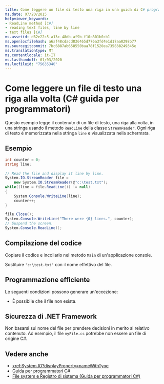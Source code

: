 ```yaml
---
title: Come leggere un file di testo una riga in una guida di C# programmazione temporale
ms.date: 07/20/2015
helpviewer_keywords:
- ReadLine method [C#]
- reading text files, line by line
- text files [C#]
ms.assetid: d62e22c5-a13c-48db-af9b-f10c801b0cb1
ms.openlocfilehash: a6af48cdacd836465d776a3fd4e1d17aa0298b77
ms.sourcegitcommit: 7bc6887ab658550baa78f1520ea735838249345e
ms.translationtype: MT
ms.contentlocale: it-IT
ms.lasthandoff: 01/03/2020
ms.locfileid: "75635340"
---
```

# <a name="how-to-read-a-text-file-one-line-at-a-time-c-programming-guide"></a>Come leggere un file di testo una riga alla volta (C# guida per programmatori)
Questo esempio legge il contenuto di un file di testo, una riga alla volta, in una stringa usando il metodo `ReadLine` della classe `StreamReader`. Ogni riga di testo è memorizzata nella stringa `line` e visualizzata nella schermata.  
  
## <a name="example"></a>Esempio  
  
```csharp
int counter = 0;  
string line;  
  
// Read the file and display it line by line.  
System.IO.StreamReader file =   
    new System.IO.StreamReader(@"c:\test.txt");  
while((line = file.ReadLine()) != null)  
{  
    System.Console.WriteLine(line);  
    counter++;  
}  
  
file.Close();  
System.Console.WriteLine("There were {0} lines.", counter);  
// Suspend the screen.  
System.Console.ReadLine();  
```  
  
## <a name="compiling-the-code"></a>Compilazione del codice  
 Copiare il codice e incollarlo nel metodo `Main` di un'applicazione console.  
  
 Sostituire `"c:\test.txt"` con il nome effettivo del file.  
  
## <a name="robust-programming"></a>Programmazione efficiente  
 Le seguenti condizioni possono generare un'eccezione:  
  
- È possibile che il file non esista.  
  
## <a name="net-framework-security"></a>Sicurezza di .NET Framework  
 Non basarsi sul nome del file per prendere decisioni in merito al relativo contenuto. Ad esempio, il file `myFile.cs` potrebbe non essere un file di origine C#.  
  
## <a name="see-also"></a>Vedere anche

- <xref:System.IO?displayProperty=nameWithType>
- [Guida per programmatori C#](../index.md)
- [File system e Registro di sistema (Guida per programmatori C#)](./index.md)
